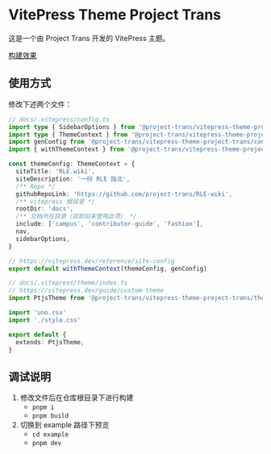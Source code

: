 # VitePress Theme Project Trans

这是一个由 Project Trans 开发的 VitePress 主题。

[构建效果](https://rle.wiki/)

## 使用方式

修改下述两个文件：

```typescript
// docs/.vitepress/config.ts
import type { SidebarOptions } from '@project-trans/vitepress-theme-project-trans/theme'
import type { ThemeContext } from '@project-trans/vitepress-theme-project-trans/utils'
import genConfig from '@project-trans/vitepress-theme-project-trans/config'
import { withThemeContext } from '@project-trans/vitepress-theme-project-trans/utils'

const themeConfig: ThemeContext = {
  siteTitle: 'RLE.wiki',
  siteDescription: '一份 RLE 指北',
  /** Repo */
  githubRepoLink: 'https://github.com/project-trans/RLE-wiki',
  /** vitepress 根目录 */
  rootDir: 'docs',
  /** 文档所在目录（目前似未使用此项） */
  include: ['campus', 'contributor-guide', 'fashion'],
  nav,
  sidebarOptions,
}

// https://vitepress.dev/reference/site-config
export default withThemeContext(themeConfig, genConfig)
```

```typescript
// docs/.vitepress/theme/index.ts
// https://vitepress.dev/guide/custom-theme
import PtjsTheme from '@project-trans/vitepress-theme-project-trans/theme'

import 'uno.css'
import './style.css'

export default {
  extends: PtjsTheme,
}
```

## 调试说明

1. 修改文件后在仓库根目录下进行构建
   - `pnpm i`
   - `pnpm build`
2. 切换到 example 路径下预览
   - `cd example`
   - `pnpm dev`

